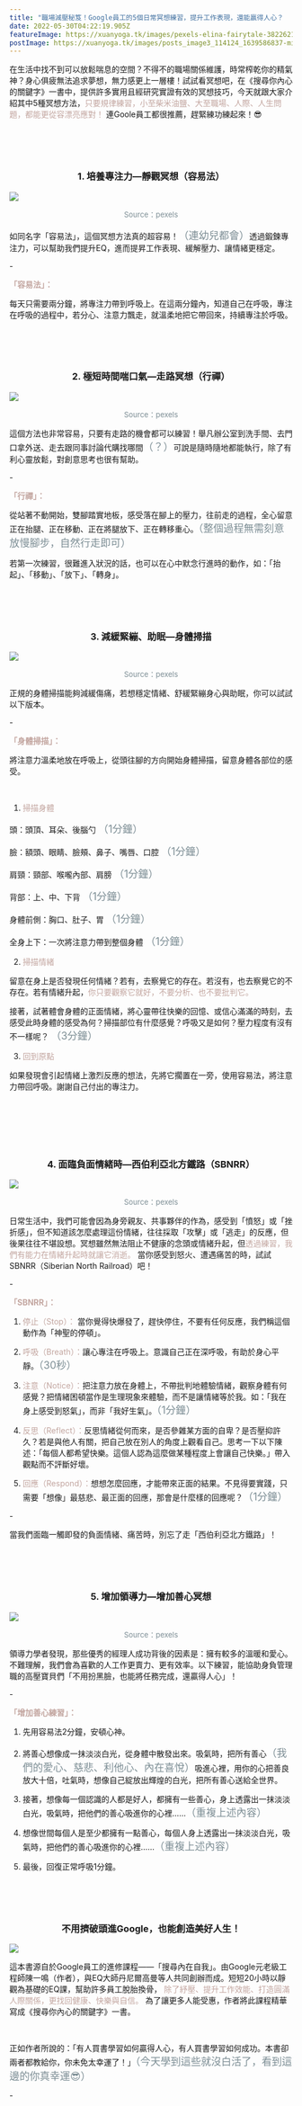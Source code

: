 ```yaml
---
title: "職場減壓秘笈！Google員工的5個日常冥想練習，提升工作表現，還能贏得人心？  "
date: 2022-05-30T04:22:19.905Z
featureImage: https://xuanyoga.tk/images/pexels-elina-fairytale-3822621-min.jpg
postImage: https://xuanyoga.tk/images/posts_image3_114124_1639586837-min.jpeg
---
```

在生活中找不到可以放鬆喘息的空間？不得不的職場關係維護，時常榨乾你的精氣神？身心俱疲無法追求夢想，無力感更上一層樓！試試看冥想吧，在《搜尋你內心的關鍵字》一書中，提供許多實用且經研究實證有效的冥想技巧，今天就跟大家介紹其中5種冥想方法，<font color=#C3A6A0>只要規律練習，小至柴米油鹽、大至職場、人際、人生問題，都能更從容漂亮應對！</font> 連Goole員工都很推薦，趕緊練功練起來！😎

<br>

<br>

<br>

### <center>1. 培養專注力—靜觀冥想（容易法）</center>

![](https://xuanyoga.tk/images/1-220530-min.jpeg)

<center><font size=2><font color=#7D8E95>Source：pexels</font></font></center>

如同名字「容易法」，這個冥想方法真的超容易！<font size=4><font color=#7D8E95>（連幼兒都會）</font></font>透過鍛鍊專注力，可以幫助我們提升EQ，進而提昇工作表現、緩解壓力、讓情緒更穩定。

\-

**<font color=#C3A6A0>「容易法」：</font> <br>**

每天只需要兩分鐘，將專注力帶到呼吸上。在這兩分鐘內，知道自己在呼吸，專注在呼吸的過程中，若分心、注意力飄走，就溫柔地把它帶回來，持續專注於呼吸。

<br>

<br>

<br>

### <center>2. 極短時間喘口氣—走路冥想（行禪）</center>

![](https://xuanyoga.tk/images/2-220530-min.jpeg)

<center><font size=2><font color=#7D8E95>Source：pexels</font></font></center>

這個方法也非常容易，只要有走路的機會都可以練習！舉凡辦公室到洗手間、去門口拿外送、走去跟同事討論代購找哪間<font size=4><font color=#7D8E95>（？）</font></font>可說是隨時隨地都能執行，除了有利心靈放鬆，對創意思考也很有幫助。

\-

**<font color=#C3A6A0>「行禪」：</font> <br>**

從站著不動開始，雙腳踏實地板，感受落在腳上的壓力，往前走的過程，全心留意正在抬腿、正在移動、正在將腿放下、正在轉移重心。<font size=4><font color=#7D8E95>（整個過程無需刻意放慢腳步，自然行走即可）</font></font>

若第一次練習，很難進入狀況的話，也可以在心中默念行進時的動作，如：「抬起」、「移動」、「放下」、「轉身」。

<br>

<br>

<br>

### <center>3. 減緩緊繃、助眠—身體掃描</center>

![](https://xuanyoga.tk/images/3-220530-min.jpeg)

<center><font size=2><font color=#7D8E95>Source：pexels</font></font></center>

正規的身體掃描能夠減緩傷痛，若想穩定情緒、舒緩緊繃身心與助眠，你可以試試以下版本。

\-

**<font color=#C3A6A0>「身體掃描」：</font> <br>**

將注意力溫柔地放在呼吸上，從頭往腳的方向開始身體掃描，留意身體各部位的感受。

<br>

1. <font color=#C3A6A0>掃描身體</font> <br>

頭：頭頂、耳朵、後腦勺 <font size=4><font color=#7D8E95>（1分鐘）</font></font>

臉：額頭、眼睛、臉頰、鼻子、嘴唇、口腔 <font size=4><font color=#7D8E95>（1分鐘）</font></font>

肩頸：頸部、喉嚨內部、肩膀 <font size=4><font color=#7D8E95>（1分鐘）</font></font>

背部：上、中、下背 <font size=4><font color=#7D8E95>（1分鐘）</font></font>

身體前側：胸口、肚子、胃 <font size=4><font color=#7D8E95>（1分鐘）</font></font>

全身上下：一次將注意力帶到整個身體 <font size=4><font color=#7D8E95>（1分鐘）</font></font>

2. <font color=#C3A6A0>掃描情緒</font>

留意在身上是否發現任何情緒？若有，去察覺它的存在。若沒有，也去察覺它的不存在。若有情緒升起，<font color=#C3A6A0>你只要觀察它就好，不要分析、也不要批判它。</font> 

接著，試著體會身體的正面情緒，將心靈帶往快樂的回憶、或信心滿滿的時刻，去感受此時身體的感受為何？掃描部位有什麼感覺？呼吸又是如何？壓力程度有沒有不一樣呢？ <font size=4><font color=#7D8E95>（3分鐘）</font></font> 

3. <font color=#C3A6A0>回到原點</font> <br>

如果發現會引起情緒上激烈反應的想法，先將它擱置在一旁，使用容易法，將注意力帶回呼吸。謝謝自己付出的專注力。

 <br>

 <br>

<br>

### <center>4. 面臨負面情緒時—西伯利亞北方鐵路（SBNRR）</center>

![](https://xuanyoga.tk/images/4-220530-min.jpeg)

<center><font size=2><font color=#7D8E95>Source：pexels</font></font></center>

日常生活中，我們可能會因為身旁親友、共事夥伴的作為，感受到「憤怒」或「挫折感」，但不知道該怎麼處理這份情緒，往往採取「攻擊」或「逃走」的反應，但後果往往不堪設想。冥想雖然無法阻止不健康的念頭或情緒升起，但<font color=#C3A6A0>透過練習，我們有能力在情緒升起時就讓它消逝。</font> 當你感受到怒火、遭遇痛苦的時，試試SBNRR（Siberian North Railroad）吧！

\-

**<font color=#C3A6A0>「SBNRR」：</font> <br>**

1. <font color=#C3A6A0>停止（Stop）：</font> 當你覺得快爆發了，趕快停住，不要有任何反應，我們稱這個動作為「神聖的停頓」。

2. <font color=#C3A6A0>呼吸（Breath）：</font>讓心專注在呼吸上。意識自己正在深呼吸，有助於身心平靜。<font size=4><font color=#7D8E95>（30秒）</font></font>

3. <font color=#C3A6A0>注意（Notice）：</font>把注意力放在身體上，不帶批判地體驗情緒，觀察身體有何感覺？把情緒困頓當作是生理現象來體驗，而不是讓情緒等於我。如：「我在身上感受到怒氣」，而非「我好生氣」。<font size=4><font color=#7D8E95>（1分鐘）</font></font>

4. <font color=#C3A6A0>反思（Reflect）：</font>反思情緒從何而來，是否參雜某方面的自卑？是否壓抑許久？若是與他人有關，把自己放在別人的角度上觀看自己。思考一下以下陳述：「每個人都希望快樂。這個人認為這麼做某種程度上會讓自己快樂。」帶入觀點而不評斷好壞。

5. <font color=#C3A6A0>回應（Respond）：</font>想想怎麼回應，才能帶來正面的結果。不見得要實踐，只需要「想像」最慈悲、最正面的回應，那會是什麼樣的回應呢？<font size=4><font color=#7D8E95>（1分鐘）</font></font>

\-

當我們面臨一觸即發的負面情緒、痛苦時，別忘了走「西伯利亞北方鐵路」！

<br>

<br>

<br>

### <center>5. 增加領導力—增加善心冥想</center>

![](https://xuanyoga.tk/images/5-220530-min.jpeg)



<center><font size=2><font color=#7D8E95>Source：pexels</font></font></center>

領導力學者發現，那些優秀的經理人成功背後的因素是：擁有較多的溫暖和愛心。不難理解，我們會為喜歡的人工作更賣力、更有效率。以下練習，能協助身負管理職的高壓寶貝們「不用扮黑臉，也能將任務完成，還贏得人心」！

\-

**<font color=#C3A6A0>「增加善心練習」：</font> <br>**



1. 先用容易法2分鐘，安頓心神。

2. 將善心想像成一抹淡淡白光，從身體中散發出來。吸氣時，把所有善心<font size=4><font color=#7D8E95>（我們的愛心、慈悲、利他心、內在喜悅）</font></font>吸進心裡，用你的心把善良放大十倍，吐氣時，想像自己綻放出輝煌的白光，把所有善心送給全世界。

3. 接著，想像每一個認識的人都是好人，都擁有一些善心，身上透露出一抹淡淡白光，吸氣時，把他們的善心吸進你的心裡……<font size=4><font color=#7D8E95>（重複上述內容）</font></font>

4. 想像世間每個人是至少都擁有一點善心，每個人身上透露出一抹淡淡白光，吸氣時，把他們的善心吸進你的心裡……<font size=4><font color=#7D8E95>（重複上述內容）</font></font>

5. 最後，回復正常呼吸1分鐘。

<br>

<br>

<br>

### <center>不用擠破頭進Google，也能創造美好人生！</center>

![](https://xuanyoga.tk/images/6-220530-min.jpeg)

這本書源自於Google員工的進修課程——「搜尋內在自我」。由Google元老級工程師陳一鳴（作者），與EQ大師丹尼爾高曼等人共同創辦而成。短短20小時以靜觀為基礎的EQ課，幫助許多員工脫胎換骨， <font color=#C3A6A0>除了紓壓、提升工作效能、打造圓滿人際關係，更找回健康、快樂與自信。</font> 為了讓更多人能受惠，作者將此課程精華寫成《搜尋你內心的關鍵字》一書。

<br>

正如作者所說的：「有人買書學習如何贏得人心，有人買書學習如何成功。本書卻兩者都教給你，你未免太幸運了！」<font size=4><font color=#7D8E95>（今天學到這些就沒白活了，看到這邊的你真幸運😎）</font></font>

\-